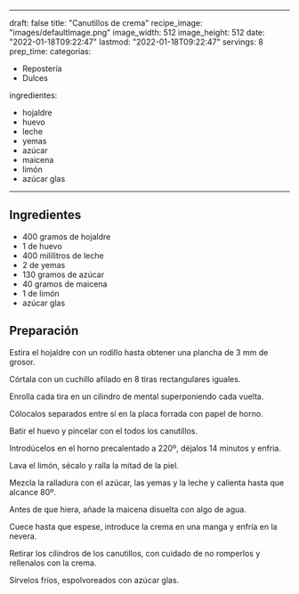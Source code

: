 
---
draft: false
title: "Canutillos de crema"
recipe_image: "images/defaultImage.png"
image_width: 512
image_height: 512
date: "2022-01-18T09:22:47"
lastmod: "2022-01-18T09:22:47"
servings: 8
prep_time: 
categorias:
  - Repostería
  - Dulces

ingredientes:
  - hojaldre
  - huevo
  - leche
  - yemas
  - azúcar
  - maicena
  - limón
  - azúcar glas
---

## Ingredientes
- 400 gramos de hojaldre
- 1  de huevo
- 400 mililitros de leche
- 2  de yemas
- 130 gramos de azúcar
- 40 gramos de maicena
- 1  de limón
- azúcar glas

## Preparación
Estira el hojaldre con un rodillo hasta obtener una plancha de 3 mm de grosor.

Córtala con un cuchillo afilado en 8 tiras rectangulares iguales.

Enrolla cada tira en un cilindro de mental superponiendo cada vuelta.

Cólocalos separados entre sí en la placa forrada con papel de horno.

Batir el huevo y pincelar con el todos los canutillos.

Introdúcelos en el horno precalentado a 220º, déjalos 14 minutos y enfria.

Lava el limón, sécalo y ralla la mitad de la piel.

Mezcla la ralladura con el azúcar, las yemas y la leche y calienta hasta que alcance 80º.

Antes de que hiera, añade la maicena disuelta con algo de agua.

Cuece hasta que espese, introduce la crema en una manga y enfría en la nevera.

Retirar los cilindros de los canutillos, con cuidado de no romperlos y rellenalos con la crema.

Sírvelos fríos, espolvoreados con azúcar glas.



